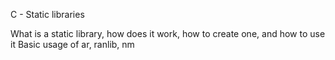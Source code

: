 C - Static libraries

What is a static library, how does it work, how to create one, and how to use it
Basic usage of ar, ranlib, nm
